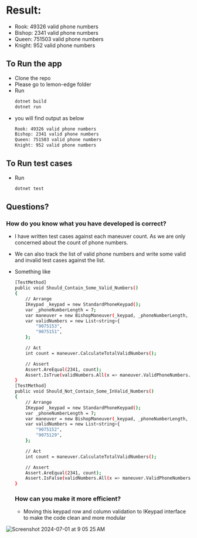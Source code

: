 # Result:

- Rook: 49326 valid phone numbers
- Bishop: 2341 valid phone numbers
- Queen: 751503 valid phone numbers
- Knight: 952 valid phone numbers

## To Run the app

- Clone the repo
- Please go to lemon-edge folder
- Run
  ```sh
  dotnet build
  dotnet run
  ```
- you will find output as below
  ```sh
  Rook: 49326 valid phone numbers
  Bishop: 2341 valid phone numbers
  Queen: 751503 valid phone numbers
  Knight: 952 valid phone numbers
  ```

## To Run test cases

- Run
  ```sh
  dotnet test
  ```

## Questions?

### How do you know what you have developed is correct?

- I have written test cases against each maneuver count. As we are only concerned about the count of phone numbers.
- We can also track the list of valid phone numbers and write some valid and invalid test cases against the list.
- Something like

  ```sh
  [TestMethod]
  public void Should_Contain_Some_Valid_Numbers()
  {
      // Arrange
      IKeypad _keypad = new StandardPhoneKeypad();
      var _phoneNumberLength = 7;
      var maneuver = new BishopManeuver(_keypad, _phoneNumberLength, _startValidationRules, _maneuverValidationRules);
      var validNumbers = new List<string>{
          "9075153",
          "9075151",                                                                   // <-------------------------------------
      };

      // Act
      int count = maneuver.CalculateTotalValidNumbers();

      // Assert
      Assert.AreEqual(2341, count);
      Assert.IsTrue(validNumbers.All(x => maneuver.ValidPhoneNumbers.Contains(x)));    // <-------------------------------------
  }
  [TestMethod]
  public void Should_Not_Contain_Some_InValid_Numbers()
  {
      // Arrange
      IKeypad _keypad = new StandardPhoneKeypad();
      var _phoneNumberLength = 7;
      var maneuver = new BishopManeuver(_keypad, _phoneNumberLength, _startValidationRules, _maneuverValidationRules);
      var validNumbers = new List<string>{
          "9075152",
          "9075129",                                                                  //  <-------------------------------------
      };

      // Act
      int count = maneuver.CalculateTotalValidNumbers();

      // Assert
      Assert.AreEqual(2341, count);
      Assert.IsFalse(validNumbers.All(x => maneuver.ValidPhoneNumbers.Contains(x)));   //  <-------------------------------------
  }
  ```

  ### How can you make it more efficient?
  - Moving this keypad row and column validation to IKeypad interface to make the code clean and more modular
  
![Screenshot 2024-07-01 at 9 05 25 AM](https://github.com/keshari1arya/lemonedge-takehome-test/assets/16665888/7a0c026c-8027-4134-9a90-25433ea75814)

